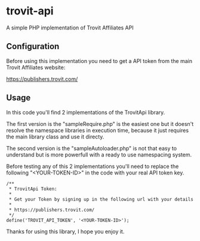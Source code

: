 trovit-api
==========

A simple PHP implementation of Trovit Affiliates API

Configuration
-------------

Before using this implementation you need to get a API token from the main Trovit Affiliates website:

https://publishers.trovit.com/

Usage
-----

In this code you'll find 2 implementations of the TrovitApi library.

The first version is the "sampleRequire.php" is the easiest one but it doesn't resolve the namespace libraries in execution time, because it just requires the main library class and use it directy.

The second version is the "sampleAutoloader.php" is not that easy to understand but is more powerfull with a ready to use namespacing system.

Before testing any of this 2 implementations you'll need to replace the following "\<YOUR-TOKEN-ID\>" in the code with your real API token key.

```
/**
 * TrovitApi Token:
 *
 * Get your Token by signing up in the following url with your details
 *
 * https://publishers.trovit.com/
 */
define('TROVIT_API_TOKEN', '<YOUR-TOKEN-ID>');
```

Thanks for using this library, I hope you enjoy it.
